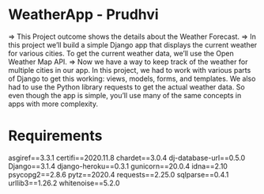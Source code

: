 # WeatherApp - Prudhvi
=> This Project outcome shows the details about the Weather Forecast.
=> In this project we’ll build a simple Django app that displays the current weather for various cities. To get the current weather data, we’ll use the Open Weather Map API.
=> Now we have a way to keep track of the weather for multiple cities in our app. In this project, we had to work with various parts of Django to get this working: views, models, forms, and templates. We also had to use the Python library requests to get the actual weather data. So even though the app is simple, you’ll use many of the same concepts in apps with more complexity.

# Requirements
asgiref==3.3.1
certifi==2020.11.8
chardet==3.0.4
dj-database-url==0.5.0
Django==3.1.4
django-heroku==0.3.1
gunicorn==20.0.4
idna==2.10
psycopg2==2.8.6
pytz==2020.4
requests==2.25.0
sqlparse==0.4.1
urllib3==1.26.2
whitenoise==5.2.0
